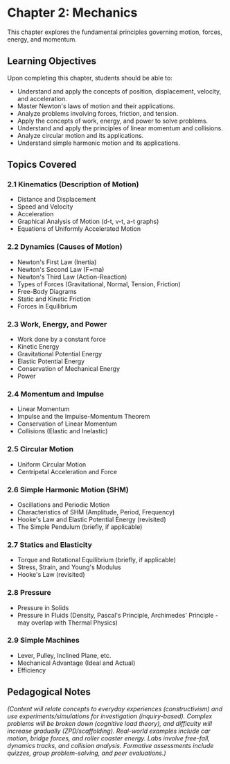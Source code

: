 # Chapter 2: Mechanics

This chapter explores the fundamental principles governing motion, forces, energy, and momentum.

## Learning Objectives

Upon completing this chapter, students should be able to:

*   Understand and apply the concepts of position, displacement, velocity, and acceleration.
*   Master Newton's laws of motion and their applications.
*   Analyze problems involving forces, friction, and tension.
*   Apply the concepts of work, energy, and power to solve problems.
*   Understand and apply the principles of linear momentum and collisions.
*   Analyze circular motion and its applications.
*   Understand simple harmonic motion and its applications.

## Topics Covered

### 2.1 Kinematics (Description of Motion)
*   Distance and Displacement
*   Speed and Velocity
*   Acceleration
*   Graphical Analysis of Motion (d-t, v-t, a-t graphs)
*   Equations of Uniformly Accelerated Motion

### 2.2 Dynamics (Causes of Motion)
*   Newton's First Law (Inertia)
*   Newton's Second Law (F=ma)
*   Newton's Third Law (Action-Reaction)
*   Types of Forces (Gravitational, Normal, Tension, Friction)
*   Free-Body Diagrams
*   Static and Kinetic Friction
*   Forces in Equilibrium

### 2.3 Work, Energy, and Power
*   Work done by a constant force
*   Kinetic Energy
*   Gravitational Potential Energy
*   Elastic Potential Energy
*   Conservation of Mechanical Energy
*   Power

### 2.4 Momentum and Impulse
*   Linear Momentum
*   Impulse and the Impulse-Momentum Theorem
*   Conservation of Linear Momentum
*   Collisions (Elastic and Inelastic)

### 2.5 Circular Motion
*   Uniform Circular Motion
*   Centripetal Acceleration and Force

### 2.6 Simple Harmonic Motion (SHM)
*   Oscillations and Periodic Motion
*   Characteristics of SHM (Amplitude, Period, Frequency)
*   Hooke's Law and Elastic Potential Energy (revisited)
*   The Simple Pendulum (briefly, if applicable)

### 2.7 Statics and Elasticity
*   Torque and Rotational Equilibrium (briefly, if applicable)
*   Stress, Strain, and Young's Modulus
*   Hooke's Law (revisited)

### 2.8 Pressure
*   Pressure in Solids
*   Pressure in Fluids (Density, Pascal's Principle, Archimedes' Principle - may overlap with Thermal Physics)

### 2.9 Simple Machines
*   Lever, Pulley, Inclined Plane, etc.
*   Mechanical Advantage (Ideal and Actual)
*   Efficiency

## Pedagogical Notes

*(Content will relate concepts to everyday experiences (constructivism) and use experiments/simulations for investigation (inquiry-based). Complex problems will be broken down (cognitive load theory), and difficulty will increase gradually (ZPD/scaffolding). Real-world examples include car motion, bridge forces, and roller coaster energy. Labs involve free-fall, dynamics tracks, and collision analysis. Formative assessments include quizzes, group problem-solving, and peer evaluations.)*